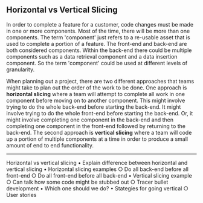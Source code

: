 ## Horizontal vs Vertical Slicing

In order to complete a feature for a customer, code changes must be made in one or more components. Most of the time, there will be more than one components. The term 'component' just refers to a re-usable asset that is used to complete a portion of a feature. The front-end and back-end are both considered components. Within the back-end there could be multiple components such as a data retrieval component and a data insertion component. So the term 'component' could be used at different levels of granularity.

When planning out a project, there are two different approaches that teams might take to plan out the order of the work to be done. One approach is **horizontal slicing** where a team will attempt to complete all work in one component before moving on to another component. This might involve trying to do the whole back-end before starting the back-end. It might involve trying to do the whole front-end before starting the back-end. Or, it might involve completing one component in the back-end and then completing one component in the front-end followed by returning to the back-end. The second approach is **vertical slicing** where a team will code up a portion of multiple components at a time in order to produce a small amount of end to end functionality.








----------------------------------------------------------------------------------
Horizontal vs vertical slicing
	• Explain difference between horizontal and vertical slicing
	• Horizontal slicing examples
		○ Do all back-end before all front-end
		○ Do all front-end before all back-end
	• Vertical slicing example
		○ Can talk how some code might be stubbed out
		○ Tracer bullet development
	• Which one should we do?
	• Stategies for going vertical
		○ User stories
